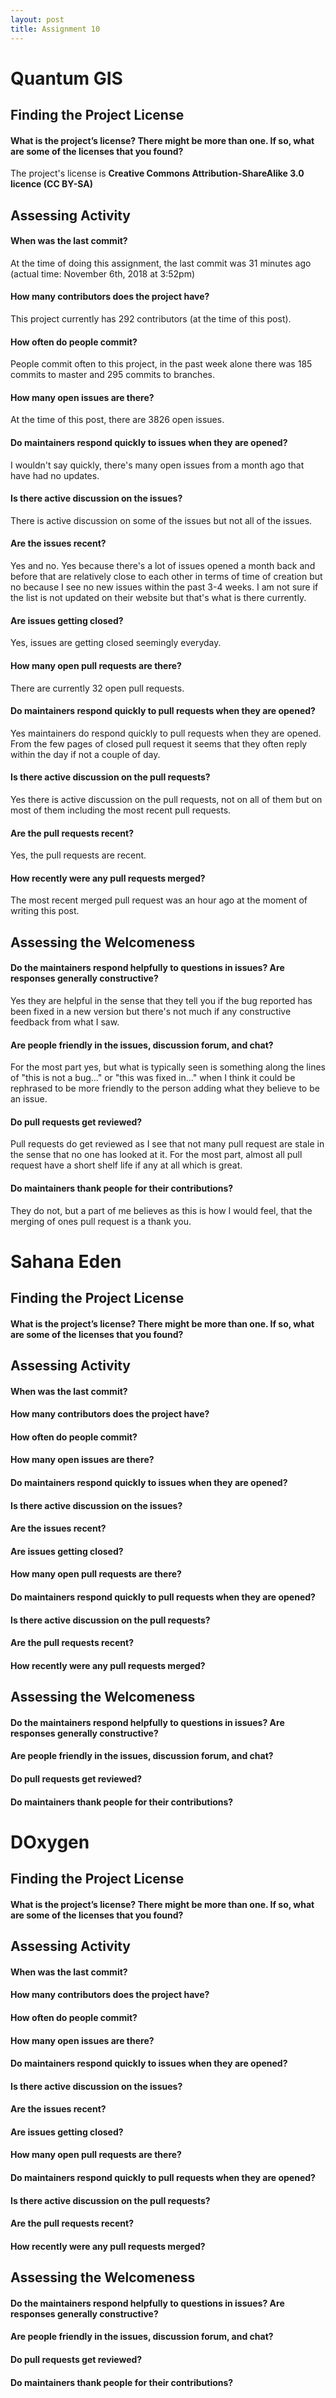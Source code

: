 ```yaml
---
layout: post
title: Assignment 10
---
```


# Quantum GIS
## Finding the Project License
#### What is the project’s license? There might be more than one. If so, what are some of the licenses that you found?
The project's license is **Creative Commons Attribution-ShareAlike 3.0 licence (CC BY-SA)**
## Assessing Activity
#### When was the last commit?
At the time of doing this assignment, the last commit was 31 minutes ago (actual time: November 6th, 2018 at 3:52pm)
#### How many contributors does the project have?
This project currently has 292 contributors (at the time of this post).
#### How often do people commit?
People commit often to this project, in the past week alone there was 185 commits to master and 295 commits to branches.
#### How many open issues are there?
At the time of this post, there are 3826 open issues.
#### Do maintainers respond quickly to issues when they are opened?
I wouldn't say quickly, there's many open issues from a month ago that have had no updates.
#### Is there active discussion on the issues?
There is active discussion on some of the issues but not all of the issues.
#### Are the issues recent?
Yes and no. Yes because there's a lot of issues opened a month back and before that are relatively close to each other
in terms of time of creation but no because I see no new issues within the past 3-4 weeks. I am not sure if the list is
not updated on their website but that's what is there currently.
#### Are issues getting closed?
Yes, issues are getting closed seemingly everyday.
#### How many open pull requests are there?
There are currently 32 open pull requests.
#### Do maintainers respond quickly to pull requests when they are opened?
Yes maintainers do respond quickly to pull requests when they are opened. From the few pages of closed pull request it
seems that they often reply within the day if not a couple of day.
#### Is there active discussion on the pull requests?
Yes there is active discussion on the pull requests, not on all of them but on most of them including the most recent
pull requests.
#### Are the pull requests recent?
Yes, the pull requests are recent.
#### How recently were any pull requests merged?
The most recent merged pull request was an hour ago at the moment of writing this post.
## Assessing the Welcomeness
#### Do the maintainers respond helpfully to questions in issues? Are responses generally constructive?
Yes they are helpful in the sense that they tell you if the bug reported has been fixed in a new version but
there's not much if any constructive feedback from what I saw.
#### Are people friendly in the issues, discussion forum, and chat?
For the most part yes, but what is typically seen is something along the lines of "this is not a bug..." or 
"this was fixed in..." when I think it could be rephrased to be more friendly to the person adding what they 
believe to be an issue. 
#### Do pull requests get reviewed?
Pull requests do get reviewed as I see that not many pull request are stale in the sense that no one has looked at it. 
For the most part, almost all pull request have a short shelf life if any at all which is great.
#### Do maintainers thank people for their contributions?
They do not, but a part of me believes as this is how I would feel, that the merging of ones pull request is a thank
you. 

# Sahana Eden
## Finding the Project License
#### What is the project’s license? There might be more than one. If so, what are some of the licenses that you found?
## Assessing Activity
#### When was the last commit?
#### How many contributors does the project have?
#### How often do people commit?
#### How many open issues are there?
#### Do maintainers respond quickly to issues when they are opened?
#### Is there active discussion on the issues?
#### Are the issues recent?
#### Are issues getting closed?
#### How many open pull requests are there?
#### Do maintainers respond quickly to pull requests when they are opened?
#### Is there active discussion on the pull requests?
#### Are the pull requests recent?
#### How recently were any pull requests merged?
## Assessing the Welcomeness
#### Do the maintainers respond helpfully to questions in issues? Are responses generally constructive?
#### Are people friendly in the issues, discussion forum, and chat?
#### Do pull requests get reviewed?
#### Do maintainers thank people for their contributions?

# DOxygen
## Finding the Project License
#### What is the project’s license? There might be more than one. If so, what are some of the licenses that you found?
## Assessing Activity
#### When was the last commit?
#### How many contributors does the project have?
#### How often do people commit?
#### How many open issues are there?
#### Do maintainers respond quickly to issues when they are opened?
#### Is there active discussion on the issues?
#### Are the issues recent?
#### Are issues getting closed?
#### How many open pull requests are there?
#### Do maintainers respond quickly to pull requests when they are opened?
#### Is there active discussion on the pull requests?
#### Are the pull requests recent?
#### How recently were any pull requests merged?
## Assessing the Welcomeness
#### Do the maintainers respond helpfully to questions in issues? Are responses generally constructive?
#### Are people friendly in the issues, discussion forum, and chat?
#### Do pull requests get reviewed?
#### Do maintainers thank people for their contributions?
